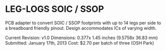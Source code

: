 LEG-LOGS SOIC / SSOP
========

PCB adapter to convert SOIC / SSOP footprints with up to 14 legs per side to a breadboard friendly pinout. Design accommodates ICs of varying width.


Current Revision:	v1.0
Dimensions:			0.377x 1.45 inches (9.5758x 36.83 mm)
Submitted:			January 17th, 2013
Cost:				$2.70 per batch of three (OSH Park)